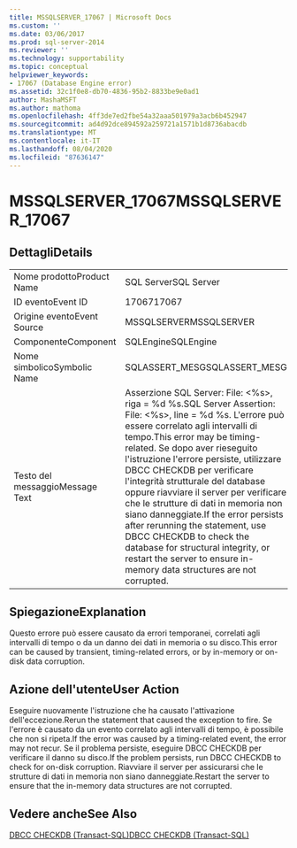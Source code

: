 ```yaml
---
title: MSSQLSERVER_17067 | Microsoft Docs
ms.custom: ''
ms.date: 03/06/2017
ms.prod: sql-server-2014
ms.reviewer: ''
ms.technology: supportability
ms.topic: conceptual
helpviewer_keywords:
- 17067 (Database Engine error)
ms.assetid: 32c1f0e8-db70-4836-95b2-8833be9e0ad1
author: MashaMSFT
ms.author: mathoma
ms.openlocfilehash: 4ff3de7ed2fbe54a32aaa501979a3acb6b452947
ms.sourcegitcommit: ad4d92dce894592a259721a1571b1d8736abacdb
ms.translationtype: MT
ms.contentlocale: it-IT
ms.lasthandoff: 08/04/2020
ms.locfileid: "87636147"
---
```

# <a name="mssqlserver_17067"></a><span data-ttu-id="fca0e-102">MSSQLSERVER_17067</span><span class="sxs-lookup"><span data-stu-id="fca0e-102">MSSQLSERVER_17067</span></span>
    
## <a name="details"></a><span data-ttu-id="fca0e-103">Dettagli</span><span class="sxs-lookup"><span data-stu-id="fca0e-103">Details</span></span>  
  
|||  
|-|-|  
|<span data-ttu-id="fca0e-104">Nome prodotto</span><span class="sxs-lookup"><span data-stu-id="fca0e-104">Product Name</span></span>|<span data-ttu-id="fca0e-105">SQL Server</span><span class="sxs-lookup"><span data-stu-id="fca0e-105">SQL Server</span></span>|  
|<span data-ttu-id="fca0e-106">ID evento</span><span class="sxs-lookup"><span data-stu-id="fca0e-106">Event ID</span></span>|<span data-ttu-id="fca0e-107">17067</span><span class="sxs-lookup"><span data-stu-id="fca0e-107">17067</span></span>|  
|<span data-ttu-id="fca0e-108">Origine evento</span><span class="sxs-lookup"><span data-stu-id="fca0e-108">Event Source</span></span>|<span data-ttu-id="fca0e-109">MSSQLSERVER</span><span class="sxs-lookup"><span data-stu-id="fca0e-109">MSSQLSERVER</span></span>|  
|<span data-ttu-id="fca0e-110">Componente</span><span class="sxs-lookup"><span data-stu-id="fca0e-110">Component</span></span>|<span data-ttu-id="fca0e-111">SQLEngine</span><span class="sxs-lookup"><span data-stu-id="fca0e-111">SQLEngine</span></span>|  
|<span data-ttu-id="fca0e-112">Nome simbolico</span><span class="sxs-lookup"><span data-stu-id="fca0e-112">Symbolic Name</span></span>|<span data-ttu-id="fca0e-113">SQLASSERT_MESG</span><span class="sxs-lookup"><span data-stu-id="fca0e-113">SQLASSERT_MESG</span></span>|  
|<span data-ttu-id="fca0e-114">Testo del messaggio</span><span class="sxs-lookup"><span data-stu-id="fca0e-114">Message Text</span></span>|<span data-ttu-id="fca0e-115">Asserzione SQL Server: File: \<%s>, riga = %d %s.</span><span class="sxs-lookup"><span data-stu-id="fca0e-115">SQL Server Assertion: File: \<%s>, line = %d %s.</span></span> <span data-ttu-id="fca0e-116">L'errore può essere correlato agli intervalli di tempo.</span><span class="sxs-lookup"><span data-stu-id="fca0e-116">This error may be timing-related.</span></span> <span data-ttu-id="fca0e-117">Se dopo aver rieseguito l'istruzione l'errore persiste, utilizzare DBCC CHECKDB per verificare l'integrità strutturale del database oppure riavviare il server per verificare che le strutture di dati in memoria non siano danneggiate.</span><span class="sxs-lookup"><span data-stu-id="fca0e-117">If the error persists after rerunning the statement, use DBCC CHECKDB to check the database for structural integrity, or restart the server to ensure in-memory data structures are not corrupted.</span></span>|  
  
## <a name="explanation"></a><span data-ttu-id="fca0e-118">Spiegazione</span><span class="sxs-lookup"><span data-stu-id="fca0e-118">Explanation</span></span>  
 <span data-ttu-id="fca0e-119">Questo errore può essere causato da errori temporanei, correlati agli intervalli di tempo o da un danno dei dati in memoria o su disco.</span><span class="sxs-lookup"><span data-stu-id="fca0e-119">This error can be caused by transient, timing-related errors, or by in-memory or on-disk data corruption.</span></span>  
  
## <a name="user-action"></a><span data-ttu-id="fca0e-120">Azione dell'utente</span><span class="sxs-lookup"><span data-stu-id="fca0e-120">User Action</span></span>  
 <span data-ttu-id="fca0e-121">Eseguire nuovamente l'istruzione che ha causato l'attivazione dell'eccezione.</span><span class="sxs-lookup"><span data-stu-id="fca0e-121">Rerun the statement that caused the exception to fire.</span></span> <span data-ttu-id="fca0e-122">Se l'errore è causato da un evento correlato agli intervalli di tempo, è possibile che non si ripeta.</span><span class="sxs-lookup"><span data-stu-id="fca0e-122">If the error was caused by a timing-related event, the error may not recur.</span></span> <span data-ttu-id="fca0e-123">Se il problema persiste, eseguire DBCC CHECKDB per verificare il danno su disco.</span><span class="sxs-lookup"><span data-stu-id="fca0e-123">If the problem persists, run DBCC CHECKDB to check for on-disk corruption.</span></span> <span data-ttu-id="fca0e-124">Riavviare il server per assicurarsi che le strutture di dati in memoria non siano danneggiate.</span><span class="sxs-lookup"><span data-stu-id="fca0e-124">Restart the server to ensure that the in-memory data structures are not corrupted.</span></span>  
  
## <a name="see-also"></a><span data-ttu-id="fca0e-125">Vedere anche</span><span class="sxs-lookup"><span data-stu-id="fca0e-125">See Also</span></span>  
 [<span data-ttu-id="fca0e-126">DBCC CHECKDB &#40;Transact-SQL&#41;</span><span class="sxs-lookup"><span data-stu-id="fca0e-126">DBCC CHECKDB &#40;Transact-SQL&#41;</span></span>](/sql/t-sql/database-console-commands/dbcc-checkdb-transact-sql)  
  
  
